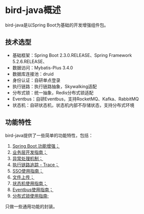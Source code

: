 # bird-java概述

bird-java是以Spring Boot为基础的开发增强组件包。

## 技术选型

 - 基础框架：Spring Boot 2.3.0.RELEASE、Spring Framework 5.2.6.RELEASE、
 - 数据访问：Mybatis-Plus 3.4.0
 - 数据库连接池：druid
 - 身份认证：自研单点登录
 - 执行链路：执行链路抽象，Skywalking适配
 - 分布式锁：统一抽象，Redis分布式锁适配
 - Eventbus：自研Eventbus，支持RocketMQ、Kafka、RabbitMQ
 - 状态机：自研状态机，状态机内部不存储状态，支持分布式环境

## 功能特性

bird-java提供了一些简单的功能特性，包括：

 1. [Spring Boot 功能增强；](https://www.yuque.com/docs/share/8d949746-6ab5-4adc-881a-f353b4a47fe7)
 2. [业务层开发指南；](https://www.yuque.com/docs/share/14674a56-de0b-4b0f-b6e7-249456a47f90)
 3. [异常处理机制；](https://www.yuque.com/docs/share/904c95ee-61ac-4c3a-9448-b2d3cd0310e6)
 4. [执行链路追踪 - Trace；](https://www.yuque.com/docs/share/24986ccd-0153-46ec-9720-6ea03ded7edb)
 5. [SSO使用指南；](https://www.yuque.com/docs/share/e9f0720a-c18a-4c26-88f6-0c3be6b99cb5)
 6. [文件上传；](https://www.yuque.com/docs/share/7bce3f28-fe1c-4f29-889e-d1dc9056be73)
 7. [状态机使用指南；](https://www.yuque.com/docs/share/7bce3f28-fe1c-4f29-889e-d1dc9056be73)
 8. [Eventbus使用指南；](https://www.yuque.com/docs/share/3ddd2558-b6ea-4d55-b8cc-aa60cdd2d1ef)
 9. [分布式锁使用指南;](https://www.yuque.com/docs/share/904b1677-9308-40cc-af38-b32586eb093a)
 

 只做一些通用功能的封装。

